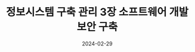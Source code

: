 ---
title: "정보시스템 구축 관리 3장 소프트웨어 개발 보안 구축"
excerpt: "소프트웨어 개발 보안 구축"

wirter: Myeongwoo Yoon
categories:
  - 정보처리기사
tags:
  - 정보처리기사

toc: true
toc_sticky: true
 
date: 2024-02-29
last_modified_at: 2024-02-29
---